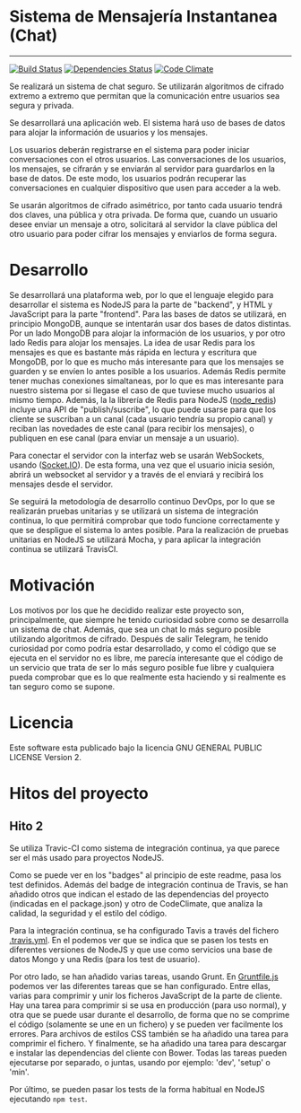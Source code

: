 
# Sistema de Mensajería Instantanea (Chat)
___

[![Build Status](https://travis-ci.org/segura2010/CC-Proyecto-OpenSecureChat.svg?branch=master)](https://travis-ci.org/segura2010/CC-Proyecto-OpenSecureChat) [![Dependencies Status](https://david-dm.org/segura2010/CC-Proyecto-OpenSecureChat.svg)](https://david-dm.org) [![Code Climate](https://codeclimate.com/github/segura2010/CC-Proyecto-OpenSecureChat/badges/gpa.svg)](https://codeclimate.com/github/segura2010/CC-Proyecto-OpenSecureChat)


Se realizará un sistema de chat seguro. Se utilizarán algoritmos de cifrado extremo a extremo que permitan que la comunicación entre usuarios sea segura y privada.

Se desarrollará una aplicación web. El sistema hará uso de bases de datos para alojar la información de usuarios y los mensajes.

Los usuarios deberán registrarse en el sistema para poder iniciar conversaciones con el otros usuarios. Las conversaciones de los usuarios, los mensajes, se cifrarán y se enviarán al servidor para guardarlos en la base de datos. De este modo, los usuarios podrán recuperar las conversaciones en cualquier dispositivo que usen para acceder a la web. 

Se usarán algoritmos de cifrado asimétrico, por tanto cada usuario tendrá dos claves, una pública y otra privada. De forma que, cuando un usuario desee enviar un mensaje a otro, solicitará al servidor la clave pública del otro usuario para poder cifrar los mensajes y enviarlos de forma segura.

# Desarrollo

Se desarrollará una plataforma web, por lo que el lenguaje elegido para desarrollar el sistema es NodeJS para la parte de "backend", y HTML y JavaScript para la parte "frontend". Para las bases de datos se utilizará, en principio MongoDB, aunque se intentarán usar dos bases de datos distintas. Por un lado MongoDB para alojar la información de los usuarios, y por otro lado Redis para alojar los mensajes. La idea de usar Redis para los mensajes es que es bastante más rápida en lectura y escritura que MongoDB, por lo que es mucho más interesante para que los mensajes se guarden y se envíen lo antes posible a los usuarios. Además Redis permite tener muchas conexiones simaltaneas, por lo que es mas interesante para nuestro sistema por si llegase el caso de que tuviese mucho usuarios al mismo tiempo. Además, la la librería de Redis para NodeJS ([node_redis](https://github.com/NodeRedis/node_redis)) incluye una API de "publish/suscribe", lo que puede usarse para que los cliente se suscriban a un canal (cada usuario tendría su propio canal) y reciban las novedades de este canal (para recibir los mensajes), o publiquen en ese canal (para enviar un mensaje a un usuario).

Para conectar el servidor con la interfaz web se usarán WebSockets, usando ([Socket.IO](http://socket.io)). De esta forma, una vez que el usuario inicia sesión, abrirá un websocket al servidor y a través de el enviará y recibirá los mensajes desde el servidor.

Se seguirá la metodología de desarrollo continuo DevOps, por lo que se realizarán pruebas unitarias y se utilizará un sistema de integración continua, lo que permitirá comprobar que todo funcione correctamente y que se despligue el sistema lo antes posible. Para la realización de pruebas unitarias en NodeJS se utilizará Mocha, y para aplicar la integración continua se utilizará TravisCI.

# Motivación

Los motivos por los que he decidido realizar este proyecto son, principalmente, que siempre he tenido curiosidad sobre como se desarrolla un sistema de chat. Además, que sea un chat lo más seguro posible utilizando algoritmos de cifrado. Después de salir Telegram, he tenido curiosidad por como podría estar desarrollado, y como el código que se ejecuta en el servidor no es libre, me parecía interesante que el código de un servicio que trata de ser lo más seguro posible fue libre y cualquiera pueda comprobar que es lo que realmente esta haciendo y si realmente es tan seguro como se supone.

# Licencia

Este software esta publicado bajo la licencia GNU GENERAL PUBLIC LICENSE Version 2.

# Hitos del proyecto

## Hito 2

Se utiliza Travic-CI como sistema de integración continua, ya que parece ser el más usado para proyectos NodeJS.

Como se puede ver en los "badges" al principio de este readme, pasa los test definidos. Además del badge de integración continua de Travis, se han añadido otros que indican el estado de las dependencias del proyecto (indicadas en el package.json) y otro de CodeClimate, que analiza la calidad, la seguridad y el estilo del código.

Para la integración continua, se ha configurado Tavis a través del fichero [.travis.yml](https://github.com/segura2010/CC-Proyecto-OpenSecureChat/blob/master/.travis.yml). En el podemos ver que se indica que se pasen los tests en diferentes versiones de NodeJS y que use como servicios una base de datos Mongo y una Redis (para los test de usuario).

Por otro lado, se han añadido varias tareas, usando Grunt. En [Gruntfile.js](https://github.com/segura2010/CC-Proyecto-OpenSecureChat/blob/master/.travis.yml) podemos ver las diferentes tareas que se han configurado. Entre ellas, varias para comprimir y unir los ficheros JavaScript de la parte de cliente. Hay una tarea para comprimir si se usa en producción (para uso normal), y otra que se puede usar durante el desarrollo, de forma que no se comprime el código (solamente se une en un fichero) y se pueden ver facilmente los errores. Para archivos de estilos CSS también se ha añadido una tarea para comprimir el fichero. Y finalmente, se ha añadido una tarea para descargar e instalar las dependencias del cliente con Bower. Todas las tareas pueden ejecutarse por separado, o juntas, usando por ejemplo: 'dev', 'setup' o 'min'.

Por último, se pueden pasar los tests de la forma habitual en NodeJS ejecutando `npm test`.
